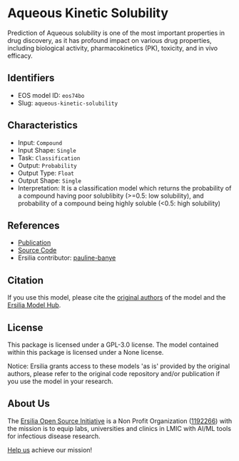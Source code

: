 # Aqueous Kinetic Solubility

Prediction of Aqueous solubility is one of the most important properties in drug discovery, as it has profound impact on various drug properties, including biological activity, pharmacokinetics (PK), toxicity, and in vivo efficacy.

## Identifiers

* EOS model ID: `eos74bo`
* Slug: `aqueous-kinetic-solubility`

## Characteristics

* Input: `Compound`
* Input Shape: `Single`
* Task: `Classification`
* Output: `Probability`
* Output Type: `Float`
* Output Shape: `Single`
* Interpretation: It is a classification model which returns the probability of a compound having poor solublibity (>=0.5: low solubility), and probability of a compound being highly soluble (<0.5: high solubility)

## References

* [Publication](https://slas-discovery.org/article/S2472-5552(22)06765-X/fulltext)
* [Source Code](https://github.com/ncats/ncats-adme)
* Ersilia contributor: [pauline-banye](https://github.com/pauline-banye)

## Citation

If you use this model, please cite the [original authors](https://slas-discovery.org/article/S2472-5552(22)06765-X/fulltext) of the model and the [Ersilia Model Hub](https://github.com/ersilia-os/ersilia/blob/master/CITATION.cff).

## License

This package is licensed under a GPL-3.0 license. The model contained within this package is licensed under a None license.

Notice: Ersilia grants access to these models 'as is' provided by the original authors, please refer to the original code repository and/or publication if you use the model in your research.

## About Us

The [Ersilia Open Source Initiative](https://ersilia.io) is a Non Profit Organization ([1192266](https://register-of-charities.charitycommission.gov.uk/charity-search/-/charity-details/5170657/full-print)) with the mission is to equip labs, universities and clinics in LMIC with AI/ML tools for infectious disease research.

[Help us](https://www.ersilia.io/donate) achieve our mission!